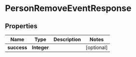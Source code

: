 

# PersonRemoveEventResponse


## Properties

| Name | Type | Description | Notes |
|------------ | ------------- | ------------- | -------------|
|**success** | **Integer** |  |  [optional] |



